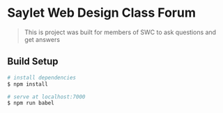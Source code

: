 # Saylet Web Design Class Forum



> This is project was built for members of SWC to ask questions and get answers

## Build Setup

``` bash
# install dependencies
$ npm install

# serve at localhost:7000
$ npm run babel
```
